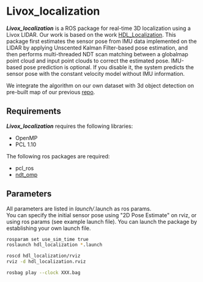 # Livox_localization

***Livox_localization*** is a ROS package for real-time 3D localization using a Livox LIDAR. Our work is based on the work [HDL_Localization](https://github.com/koide3/hdl_localization). This package first estimates the sensor pose from IMU data implemented on the LIDAR by applying Unscented Kalman Filter-based pose estimation, and then performs multi-threaded NDT scan matching between a globalmap point cloud and input point clouds to correct the estimated pose. IMU-based pose prediction is optional. If you disable it, the system predicts the sensor pose with the constant velocity model without IMU information.

We integrate the algorithm on our own dataset with 3d object detection on pre-built map of our previous [repo](https://github.com/yiyihan/Map_Render). 
<!--
We work on 3D Object Detection and Livox_localization for visualizing detected objects on pointcloud maps. Our sensors include

Real-world testing:
![](pic/demo1.gif)
![](pic/demo2.gif)

Our Sensor Platform:
![](pic/Image.jpeg)
-->
## Requirements
***Livox_localization*** requires the following libraries:
- OpenMP
- PCL 1.10

The following ros packages are required:
- pcl_ros
- <a href="https://github.com/koide3/ndt_omp">ndt_omp</a>

## Parameters
All parameters are listed in *launch/*.launch as ros params.<br>
You can specify the initial sensor pose using "2D Pose Estimate" on rviz, or using ros params (see example launch file).
You can launch the package by establishing your own launch file.


```bash
rosparam set use_sim_time true
roslaunch hdl_localization *.launch
```

```bash
roscd hdl_localization/rviz
rviz -d hdl_localization.rviz
```

```bash
rosbag play --clock XXX.bag
```


